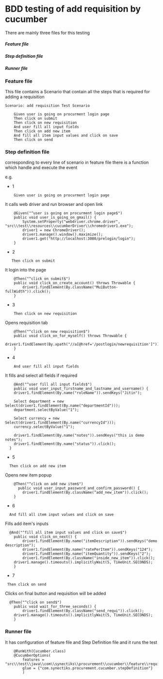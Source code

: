 # BDD testing of add requisition by cucumber

There are mainly three files for this testing
##### Feature file
##### Step definition file
##### Runner file


### Feature file
This file contains a Scenario that contain all the steps that is required for adding a requisition  

```
Scenario: add requisition Test Scenario
	
	Given user is going on procurment login page
	Then click on submit
	Then click on new requisition
	And user fill all input fields
	Then click on add new item
	And fill all item input values and click on save
	Then click on send
```

###  Step definition file
corresponding to every line of scenario in feature file there is a function which handle and execute the event

e.g.


* 1
  
```
    Given user is going on procurment login page
```
It calls web driver and run browser and open link

```
	@Given("^user is going on procurment login page$")
	public void user_is_going_on_gmail() {
		System.setProperty("webdriver.chrome.driver", "src\\test\\resources\\cucumberDriver\\chromedriver1.exe");
		driver1 = new ChromeDriver();
		driver1.manage().window().maximize();
		driver1.get("http://localhost:3000/prelogin/login");
	}
```

* 2
  
```
   Then click on submit
```
It login into the page

```
	@Then("^click on submit$")
	public void click_on_create_account() throws Throwable {
		driver1.findElement(By.className("MuiButton-fullWidth")).click();
	}
```
* 3
  
```
  	Then click on new requisition
```
Opens requisition tab 

```
    @Then("^click on new requisition$")
	public void click_on_for_myself() throws Throwable {
		 driver1.findElement(By.xpath("//a[@href='/postlogin/newrequisition']")).click();
	}
```
* 4
  
```
  	And user fill all input fields
```
It fills and select all fields  if required

```
    @And("^user fill all input fields$")
    public void user_input_firstname_and_lastname_and_username() {
    driver1.findElement(By.name("roleName")).sendKeys("Jitin");
    
    Select department = new Select(driver1.findElement(By.name("departmentId")));
    department.selectByValue("1");
    
    Select currency = new Select(driver1.findElement(By.name("currencyId")));
    currency.selectByValue("1");
    
    driver1.findElement(By.name("notes")).sendKeys("this is demo notes");
    driver1.findElement(By.name("status")).click();
  }

```
* 5
  
```
  Then click on add new item
```
Opens new item popup

```
  	@Then("^click on add new item$")
	  public void user_input_password_and_confirm_password() {
		driver1.findElement(By.className("add_new_item")).click();
	}
```
* 6
  
```
  And fill all item input values and click on save
```
Fills add item's inputs 

```
  @And("^fill all item input values and click on save$")
	public void click_on_next() {
		driver1.findElement(By.name("itemDescription")).sendKeys("demo description");
		driver1.findElement(By.name("ratePerItem")).sendKeys("124");
		driver1.findElement(By.name("itemQuantity")).sendKeys("2");
		driver1.findElement(By.className("inside_new_item")).click();
    driver1.manage().timeouts().implicitlyWait(5, TimeUnit.SECONDS);
	}
```
* 7
  
```
 Then click on send
```
Clicks on final button and requisition will be added

```
  @Then("^click on send$")
	public void wait_for_three_seconds() {
		driver1.findElement(By.className("send_requi")).click();
    driver1.manage().timeouts().implicitlyWait(5, TimeUnit.SECONDS);
	}
```
### Runner file
It has configuration of feature file and Step Definition file and it runs the test

```
    @RunWith(Cucumber.class)
    @CucumberOptions(
        features = "src\\test\\java\\com\\synectiks\\procurement\\cucumber\\feature\\requisitionFeature.feature",  
        glue = {"com.synectiks.procurement.cucumber.stepDefinition"}
        )

```



